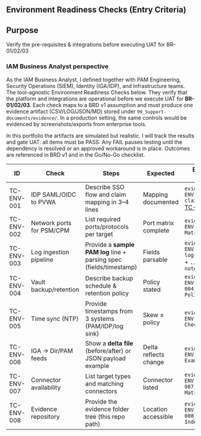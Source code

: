 ## Environment Readiness Checks (Entry Criteria)

## Purpose
Verify the pre-requisites & integrations before executing UAT for BR-01/02/03

### **IAM Business Analyst perspective** 

As the IAM Business Analyst, I defined together with PAM Engineering, Security Operations (SIEM), Identity (IGA/IDP), and Infrastructure teams. The tool-agnostic Environment Readiness Checks below. They verify that the platform and integrations are operational before we execute UAT for **BR-01/02/03**. Each check maps to a BRD v1 assumption and must produce one evidence artifact (CSV/LOG/JSON/MD) stored under `99_Support-documents/evidence/`. In a production setting, the same controls would be evidenced by screenshots/exports from enterprise tools.

In this portfolio the artifacts are simulated but realistic. I will track the results and gate UAT: all items must be PASS.
Any FAIL pauses testing until the dependency is resolved or an approved workaround is in place. Outcomes are referenced in BRD v1 and in the Go/No-Go checklist.



| ID | Check | Steps | Expected | Evidence (demo) |
|---|---|---|---|---|
| TC-ENV-001 | IDP SAML/OIDC to PVWA | Describe SSO flow and claim mapping in 3–4 lines | Mapping documented | `evidence/TC-ENV-001_SSO-claims.txt` [TC-ENV-001](#TC_ENV_001_SSO-claims.md) |
| TC-ENV-002 | Network ports for PSM/CPM | List required ports/protocols per target | Port matrix complete | `evidence/TC-ENV-002_Port-Matrix.csv` |
| TC-ENV-003 | Log ingestion pipeline | Provide a **sample PAM log** line + parsing spec (fields/timestamp) | Fields parsable | `evidence/TC-ENV-003_PAM-log-sample.log` + `..._parsing-notes.txt` |
| TC-ENV-004 | Vault backup/retention | Describe backup schedule & retention policy | Policy stated | `evidence/TC-ENV-004_Backup-Policy.txt` |
| TC-ENV-005 | Time sync (NTP) | Provide timestamps from 3 systems (PAM/IDP/log sink) | Skew ≤ policy | `evidence/TC-ENV-005_Time-Check.csv` |
| TC-ENV-006 | IGA → Dir/PAM feeds | Show a **delta file** (before/after) or JSON payload example | Delta reflects change | `evidence/TC-ENV-006_Delta-Example.json` |
| TC-ENV-007 | Connector availability | List target types and matching connectors | Connector listed | `evidence/TC-ENV-007_Connector-Matrix.csv` |
| TC-ENV-008 | Evidence repository | Provide the evidence folder tree (this repo path) | Location accessible | `evidence/TC-ENV-008_Evidence-Index.md` |


